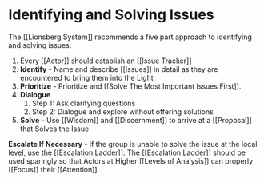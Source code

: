 # Identifying and Solving Issues 

The [[Lionsberg System]] recommends a five part approach to identifying and solving issues. 

1. Every [[Actor]] should establish an [[Issue Tracker]]    
2. **Identify** - Name and describe [[Issues]] in detail as they are encountered to bring them into the Light  
3. **Prioritize** - Prioritize and [[Solve The Most Important Issues First]]. 
4. **Dialogue** 
	1. Step 1: Ask clarifying questions 
	2. Step 2: Dialogue and explore without offering solutions 
5. **Solve** - Use [[Wisdom]] and [[Discernment]] to arrive at a [[Proposal]] that Solves the Issue  

**Escalate If Necessary** - if the group is unable to solve the issue at the local level, use the [[Escalation Ladder]]. The [[Escalation Ladder]] should be used sparingly so that Actors at Higher [[Levels of Analysis]] can properly [[Focus]] their [[Attention]].   